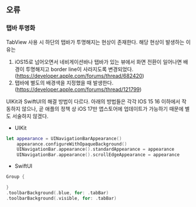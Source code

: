 ## 오류 

### 탭바 투명화

TabView 사용 시 하단의 탭바가 투명해지는 현상이 존재한다. 해당 현상이 발생하는 이유는 

1. iOS15로 넘어오면서 네비게이션바나 탭바가 있는 뷰에서 화면 전환이 일어나면 배경이 투명해지고 border line이 사라지도록 변경되었다.  (https://developer.apple.com/forums/thread/682420)
2. 탭바에 별도의 배경색을 지정했을 때 발생한다. (https://developer.apple.com/forums/thread/121799)



UIKit과 SwiftUI의 해결 방법이 다르다. 아래의 방법들은 각각 IOS 15 16 이하에서 작동하지 않으나, 곧 애플의 정책 상 iOS 17만 앱스토어에 업데이트가 가능하기 때문에 별도 서술하지 않겠다.



- UIKit

```swift
let appearance = UINavigationBarAppearance()
    appearance.configureWithOpaqueBackground()
    UINavigationBar.appearance().standardAppearance = appearance
    UINavigationBar.appearance().scrollEdgeAppearance = appearance
```



- SwiftUI

```swift
Group {

}
.toolbarBackground(.blue, for: .tabBar)
.toolbarBackground(.visible, for: .tabBar)
```

